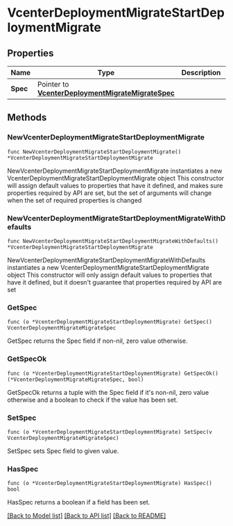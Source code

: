 # VcenterDeploymentMigrateStartDeploymentMigrate

## Properties

Name | Type | Description | Notes
------------ | ------------- | ------------- | -------------
**Spec** | Pointer to [**VcenterDeploymentMigrateMigrateSpec**](VcenterDeploymentMigrateMigrateSpec.md) |  | [optional] 

## Methods

### NewVcenterDeploymentMigrateStartDeploymentMigrate

`func NewVcenterDeploymentMigrateStartDeploymentMigrate() *VcenterDeploymentMigrateStartDeploymentMigrate`

NewVcenterDeploymentMigrateStartDeploymentMigrate instantiates a new VcenterDeploymentMigrateStartDeploymentMigrate object
This constructor will assign default values to properties that have it defined,
and makes sure properties required by API are set, but the set of arguments
will change when the set of required properties is changed

### NewVcenterDeploymentMigrateStartDeploymentMigrateWithDefaults

`func NewVcenterDeploymentMigrateStartDeploymentMigrateWithDefaults() *VcenterDeploymentMigrateStartDeploymentMigrate`

NewVcenterDeploymentMigrateStartDeploymentMigrateWithDefaults instantiates a new VcenterDeploymentMigrateStartDeploymentMigrate object
This constructor will only assign default values to properties that have it defined,
but it doesn't guarantee that properties required by API are set

### GetSpec

`func (o *VcenterDeploymentMigrateStartDeploymentMigrate) GetSpec() VcenterDeploymentMigrateMigrateSpec`

GetSpec returns the Spec field if non-nil, zero value otherwise.

### GetSpecOk

`func (o *VcenterDeploymentMigrateStartDeploymentMigrate) GetSpecOk() (*VcenterDeploymentMigrateMigrateSpec, bool)`

GetSpecOk returns a tuple with the Spec field if it's non-nil, zero value otherwise
and a boolean to check if the value has been set.

### SetSpec

`func (o *VcenterDeploymentMigrateStartDeploymentMigrate) SetSpec(v VcenterDeploymentMigrateMigrateSpec)`

SetSpec sets Spec field to given value.

### HasSpec

`func (o *VcenterDeploymentMigrateStartDeploymentMigrate) HasSpec() bool`

HasSpec returns a boolean if a field has been set.


[[Back to Model list]](../README.md#documentation-for-models) [[Back to API list]](../README.md#documentation-for-api-endpoints) [[Back to README]](../README.md)


